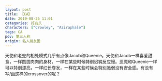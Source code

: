 ```yaml
---
layout: post
title: 【CA】
date: 2019-08-25 11:01
categories: 好兆头
characters: ["Crowley", "Aziraphale"]
tags: CA
pov: 第三人称
origin: 名人朋友圈
---
```



天使和老蛇的相处模式几乎有点像Jacob和Queenie。天使和Jacob一样喜爱甜食，一样圆圆肉肉的身材，一样在某些时候特别迟钝反应慢。恶魔和Queenie一样可以特别漂亮，一样红长卷发，一样在某些时候会特别脆弱没有安全感。有没有写/画这样的crossover的呢？
